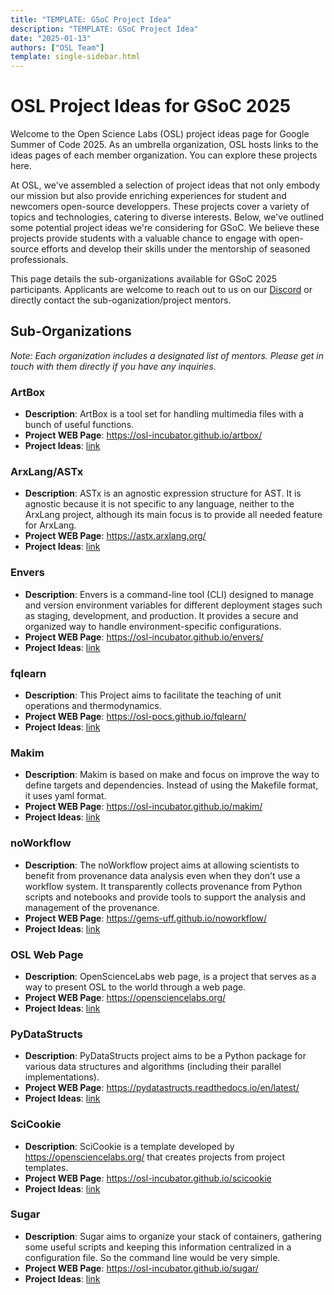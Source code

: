 ```yaml
---
title: "TEMPLATE: GSoC Project Idea"
description: "TEMPLATE: GSoC Project Idea"
date: "2025-01-13"
authors: ["OSL Team"]
template: single-sidebar.html
---
```


# OSL Project Ideas for GSoC 2025

Welcome to the Open Science Labs (OSL) project ideas page for Google Summer of
Code 2025. As an umbrella organization, OSL hosts links to the ideas pages of
each member organization. You can explore these projects here.

At OSL, we've assembled a selection of project ideas that not only embody our
mission but also provide enriching experiences for student and newcomers
open-source developpers. These projects cover a variety of topics and
technologies, catering to diverse interests. Below, we've outlined some
potential project ideas we're considering for GSoC. We believe these projects
provide students with a valuable chance to engage with open-source efforts and
develop their skills under the mentorship of seasoned professionals.

This page details the sub-organizations available for GSoC 2025 participants.
Applicants are welcome to reach out to us on our
[Discord](https://opensciencelabs.org/discord) or directly contact the
sub-oganization/project mentors.

## Sub-Organizations

_Note: Each organization includes a designated list of mentors. Please get in
touch with them directly if you have any inquiries._

### ArtBox

- **Description**: ArtBox is a tool set for handling multimedia files with a
  bunch of useful functions.
- **Project WEB Page**: <https://osl-incubator.github.io/artbox/>
- **Project Ideas**:
  [link](<https://github.com/osl-incubator/artbox/wiki/Google-Summer-of-Code-(GSoc)-%E2%80%90-2024>)

### ArxLang/ASTx

- **Description**: ASTx is an agnostic expression structure for AST. It is
  agnostic because it is not specific to any language, neither to the ArxLang
  project, although its main focus is to provide all needed feature for ArxLang.
- **Project WEB Page**: <https://astx.arxlang.org/>
- **Project Ideas**:
  [link](<https://github.com/arxlang/astx/wiki/Google-Summer-of-Code-(GSoc)-%E2%80%90-2024>)

### Envers

- **Description**: Envers is a command-line tool (CLI) designed to manage and
  version environment variables for different deployment stages such as staging,
  development, and production. It provides a secure and organized way to handle
  environment-specific configurations.
- **Project WEB Page**: <https://osl-incubator.github.io/envers/>
- **Project Ideas**:
  [link](<https://github.com/osl-incubator/envers/wiki/Google-Summer-of-Code-(GSoc)-%E2%80%90-2024>)

### fqlearn

- **Description**: This Project aims to facilitate the teaching of unit
  operations and thermodynamics.
- **Project WEB Page**: <https://osl-pocs.github.io/fqlearn/>
- **Project Ideas**:
  [link](<https://github.com/osl-pocs/fqlearn/wiki/Google-Summer-of-Code-(GSoc)-%E2%80%90-2024>)

### Makim

- **Description**: Makim is based on make and focus on improve the way to define
  targets and dependencies. Instead of using the Makefile format, it uses yaml
  format.
- **Project WEB Page**: <https://osl-incubator.github.io/makim/>
- **Project Ideas**:
  [link](<https://github.com/osl-incubator/makim/wiki/Google-Summer-of-Code-(GSoc)-%E2%80%90-2024>)

### noWorkflow

- **Description**: The noWorkflow project aims at allowing scientists to benefit
  from provenance data analysis even when they don't use a workflow system. It
  transparently collects provenance from Python scripts and notebooks and
  provide tools to support the analysis and management of the provenance.
- **Project WEB Page**: <https://gems-uff.github.io/noworkflow/>
- **Project Ideas**:
  [link](https://gist.github.com/JoaoFelipe/ce4cb232deb2c71d4f39afc5cbeefe2b)

### OSL Web Page

- **Description**: OpenScienceLabs web page, is a project that serves as a way
  to present OSL to the world through a web page.
- **Project WEB Page**: <https://opensciencelabs.org/>
- **Project Ideas**:
  [link](<https://github.com/OpenScienceLabs/opensciencelabs.github.io/wiki/Google-Summer-of-Code-(GSoc)-%E2%80%90-2024>)

### PyDataStructs

- **Description**: PyDataStructs project aims to be a Python package for various
  data structures and algorithms (including their parallel implementations).
- **Project WEB Page**: <https://pydatastructs.readthedocs.io/en/latest/>
- **Project Ideas**:
  [link](https://github.com/codezonediitj/pydatastructs/wiki/Google-Summer-of-Code-Project-Ideas)

### SciCookie

- **Description**: SciCookie is a template developed by
  <https://opensciencelabs.org/> that creates projects from project templates.
- **Project WEB Page**: <https://osl-incubator.github.io/scicookie>
- **Project Ideas**:
  [link](<https://github.com/osl-incubator/scicookie/wiki/Google-Summer-of-Code-(GSoc)-%E2%80%90-2024>)

### Sugar

- **Description**: Sugar aims to organize your stack of containers, gathering
  some useful scripts and keeping this information centralized in a
  configuration file. So the command line would be very simple.
- **Project WEB Page**: <https://osl-incubator.github.io/sugar/>
- **Project Ideas**:
  [link](<https://github.com/osl-incubator/sugar/wiki/Google-Summer-of-Code-(GSoc)-%E2%80%90-2024>)
